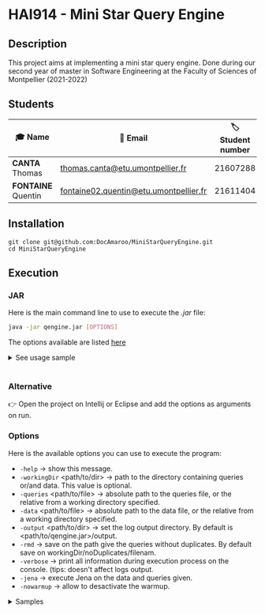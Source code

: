 # HAI914  - Mini Star Query Engine

## Description

This project aims at implementing a mini star query engine. Done during our second year of master in Software Engineering at the Faculty of Sciences of Montpellier (2021-2022)

## Students

| 🎓 Name                | 📧 Email                                 | 🏷️ Student number |
| -------------------- | -------------------------------------- | ---------------- |
| **CANTA** Thomas     | thomas.canta@etu.umontpellier.fr       | 21607288         |
| **FONTAINE** Quentin | fontaine02.quentin@etu.umontpellier.fr | 21611404         |

## Installation

```
git clone git@github.com:DocAmaroo/MiniStarQueryEngine.git
cd MiniStarQueryEngine
```

## Execution

### JAR

Here is the main command line to use to execute the *.jar* file:

```bash
java -jar qengine.jar [OPTIONS]
```

The options available are listed [here](#Options)

<details><summary>See usage sample</summary>
<br/>

The two samples below or equivalent.

`java -jar qengine.jar -data ~/data/sample_data.nt -queries ~/data/sample_query.queryset -verbose`

`java -jar qengine.jar -workingDir ~/data -data sample_data.nt -queries sample_query.queryset -verbose`

</details><br/>

### Alternative

👉 Open the project on Intellij or Eclipse and add the options as arguments on run.

### Options

Here is the available options you can use to execute the program:

* `-help` &rarr; show this message.
* `-workingDir` <path/to/dir> &rarr; path to the directory containing queries or/and data. This value is optional.
* `-queries` <path/to/file> &rarr; absolute path to the queries file, or the relative from a working directory specified.
* `-data` <path/to/file> &rarr; absolute path to the data file, or the relative from a working directory specified.
* `-output` <path/to/dir> &rarr; set the log output directory. By default is <path/to/qengine.jar>/output.
* `-rmd` <filename> &rarr; save on the path give the queries without duplicates. By default save on workingDir/noDuplicates/filenam.
* `-verbose` &rarr; print all information during execution process on the console. (tips: doesn't affect logs output.
* `-jena` &rarr; execute Jena on the data and queries given.
* `-nowarmup` &rarr; allow to desactivate the warmup.

<details><summary>Samples</summary>

```bash
java -jar qengine.jar -data ~/data/sample_data.nt -queries ~/data/sample_query.queryset
```

```bash
java -jar qengine.jar -workingDir ~/data -data sample_data.nt -queries sample_query.queryset -nowarmup t -jena
```
</details>
